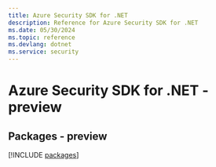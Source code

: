 ```yaml
---
title: Azure Security SDK for .NET
description: Reference for Azure Security SDK for .NET
ms.date: 05/30/2024
ms.topic: reference
ms.devlang: dotnet
ms.service: security
---
```

# Azure Security SDK for .NET - preview
## Packages - preview
[!INCLUDE [packages](security-index.md)]